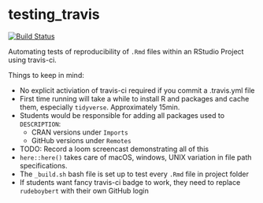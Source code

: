 # testing_travis

[![Build Status](https://travis-ci.com/rudeboybert/testing_travis.svg?branch=master)](https://https://travis-ci.com/rudeboybert/testing_travis)

Automating tests of reproducibility of `.Rmd` files within an RStudio Project using travis-ci. 

Things to keep in mind:

* No explicit activiation of travis-ci required if you commit a .travis.yml file
* First time running will take a while to install R and packages and cache them, 
especially `tidyverse`. Approximately 15min.
* Students would be responsible for adding all packages used to `DESCRIPTION`:
    + CRAN versions under `Imports`
    + GitHub versions under `Remotes`
* TODO: Record a loom screencast demonstrating all of this
* `here::here()` takes care of macOS, windows, UNIX variation in file path specifications. 
* The `_build.sh` bash file is set up to test every `.Rmd` file in project folder 
* If students want fancy travis-ci badge to work, they need to replace `rudeboybert` with their own GitHub login
